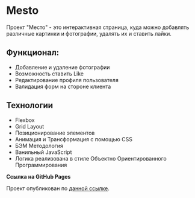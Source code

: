 # Mesto

Проект "Место" - это интерактивная страница, куда можно добавлять различные картинки и фотографии, удалять их и ставить лайки.

## Функционал:

* Добавление и удаление фотографии
* Возможность ставить Like
* Редактирование профиля пользователя
* Валидация форм на стороне клиента

## Технологии

* Flexbox
* Grid Layout
* Позиционирование элементов
* Анимация и Трансформация с помощью CSS
* БЭМ Методология
* Ванильный JavaScript
* Логика реализована в стиле Объектно Ориентированного Программирования

**Ссылка на GitHub Pages**

Проект опубликован по [данной ссылке](https://sotnikovich.github.io/mesto/).
